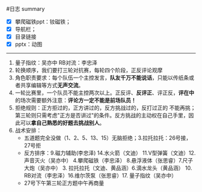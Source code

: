 #日志 
summary
- [x] 攀爬磁铁ppt：钕磁铁；
- [x] 导航栏；
- [x] 目录链接
- [x] pptx：动图

---
1. 量子指纹：吴亦中 RB对流：李忠泽
2. 轮换顺序，我们要打三轮对抗赛，每轮四个阶段，正反评论观摩
3. 角色职责要求：每个队伍一个主控发言，**队友千万不能说话**，只能以传纸条或者共享编辑等方式**无声交流**。
4. 一轮比赛里，一个队员不能主控两次以上。正反评、**反评正**、评正反，**评在中**的场次需要额外注意：**评论方一定不能是前场队员！**
5. 拒绝规则：正方拒过的，正方讲过的，反方挑战过的，反打过正的 不能再挑；第三轮则只需考虑"正方是否讲过"的条件。反方挑战的主动权在自己手里，因此可以**拿自己熟悉的好题去挑战别人**。
6. 战术安排：
	- 五道题完全没做（1、2、5、13、15）无脑拒绝；3.拉托拉托：26号接，27号拒
	- 反方排序：9.磁力辅助(李忠泽)  14.水火箭（文迪） 11.V型弹簧（文迪）12.声音灭火（吴亦中）  4.攀爬磁铁（李忠泽）  8.悬浮液体（张思睿）7.尺子大炮（吴亦中） 3. 拉托拉托（文迪、黄品涵）6.滴水龙头（黄品涵） 10. RB对流（李忠泽）16.维尔茨泵（张思睿）17. 量子指纹（吴亦中）
	- 27号下午第三轮正方题中午再商量